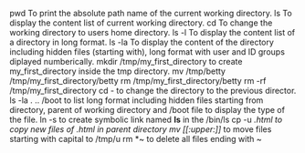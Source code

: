 pwd To print the absolute path name of the current working directory.
ls To display the content list of current working directory.
cd To change the working directory to users home directory.
ls -l To display the content list of a directory in long format.
ls -la To display the content of the directory including hidden files (starting with), long format with user and ID groups diplayed numberically.
mkdir /tmp/my_first_directory  to create my_first_directory inside the tmp directory.
mv /tmp/betty /tmp/my_first_directory/betty
rm /tmp/my_first_directory/betty
rm -rf /tmp/my_first_directory
cd - to change the directory to the previous director.
ls -la . .. /boot to list long format including hidden files starting from directory, parent of working directory and /boot
file  to display the type of the file.
ln -s to create symbolic link named __ls__ in the /bin/ls 
cp -u *.html  to copy new files of .html in parent directory
mv [[:upper:]]* to move files starting with capital to /tmp/u
rm *~ to delete all files ending with ~

